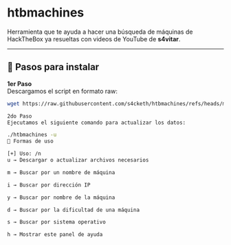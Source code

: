 # htbmachines

Herramienta que te ayuda a hacer una búsqueda de máquinas de HackTheBox ya resueltas con videos de YouTube de **s4vitar**.

---

## 🔧 Pasos para instalar

**1er Paso**  
Descargamos el script en formato raw:

```bash
wget https://raw.githubusercontent.com/s4cketh/htbmachines/refs/heads/main/htbmachines.sh

2do Paso
Ejecutamos el siguiente comando para actualizar los datos:

./htbmachines -u
📌 Formas de uso

[+] Uso: /n
u → Descargar o actualizar archivos necesarios

m → Buscar por un nombre de máquina

i → Buscar por dirección IP

y → Buscar por nombre de la máquina

d → Buscar por la dificultad de una máquina

s → Buscar por sistema operativo

h → Mostrar este panel de ayuda
